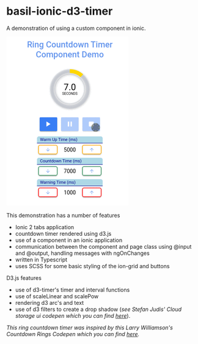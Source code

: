 # basil-ionic-d3-timer
A demonstration of using a custom component in ionic.

![alt text](https://github.com/bas-innovations/basil-ionic-d3-timer/raw/master/src/assets/markdown-here/d3-timer-screen.gif "Timer screen recording")

This demonstration has a number of features

* Ionic 2 tabs application
* countdown timer rendered using d3.js
* use of a component in an ionic application
* communication between the component and page class using @input and @output, handling messages with ngOnChanges
* written in Typescript
* uses SCSS for some basic styling of the ion-grid and buttons


D3.js features
* use of d3-timer's timer and interval functions
* use of scaleLinear and scalePow
* rendering d3 arc's and text
* use of d3 filters to create a drop shadow (_see Stefan Judis' Cloud storage ui codepen which you can find [here](http://codepen.io/stefanjudis/pen/jawGn)_).

_This ring countdown timer was inspired by this Larry Williamson's Countdown Rings Codepen which you can find [here](https://codepen.io/lawrencealan/pen/cdwhm)._

